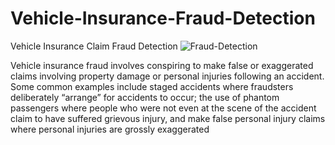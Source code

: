 # Vehicle-Insurance-Fraud-Detection
Vehicle Insurance Claim Fraud Detection
![Fraud-Detection](https://github.com/VIJAY84SH/Vehicle-Insurance-Fraud-Detection/assets/95535340/adfc5058-a4fd-43eb-8f5b-d9ba8f8f5806)

Vehicle insurance fraud involves conspiring to make false or exaggerated claims involving property damage or personal injuries following an accident. Some common examples include staged accidents where fraudsters deliberately “arrange” for accidents to occur; the use of phantom passengers where people who were not even at the scene of the accident claim to have suffered grievous injury, and make false personal injury claims where personal injuries are grossly exaggerated

